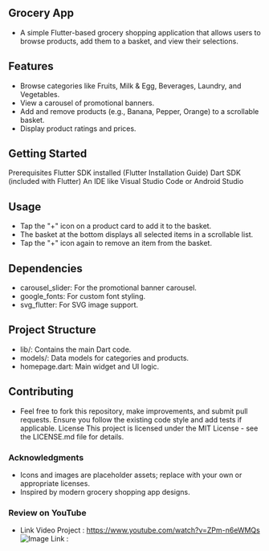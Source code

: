 ## Grocery App

- A simple Flutter-based grocery shopping application that allows users to browse products, add them to a basket, and view their selections.

## Features

- Browse categories like Fruits, Milk & Egg, Beverages, Laundry, and Vegetables.
- View a carousel of promotional banners.
- Add and remove products (e.g., Banana, Pepper, Orange) to a scrollable basket.
- Display product ratings and prices.

## Getting Started
Prerequisites
Flutter SDK installed (Flutter Installation Guide)
Dart SDK (included with Flutter)
An IDE like Visual Studio Code or Android Studio




## Usage

- Tap the "+" icon on a product card to add it to the basket.
- The basket at the bottom displays all selected items in a scrollable list.
- Tap the "+" icon again to remove an item from the basket.

## Dependencies

- carousel_slider: For the promotional banner carousel.
- google_fonts: For custom font styling.
- svg_flutter: For SVG image support.

## Project Structure

- lib/: Contains the main Dart code.
- models/: Data models for categories and products.
- homepage.dart: Main widget and UI logic.



## Contributing
- Feel free to fork this repository, make improvements, and submit pull requests. Ensure you follow the existing code style and add tests if applicable.
License
This project is licensed under the MIT License - see the LICENSE.md file for details.

### Acknowledgments

- Icons and images are placeholder assets; replace with your own or appropriate licenses.
- Inspired by modern grocery shopping app designs.

 ### Review on YouTube

 - Link Video Project : https://www.youtube.com/watch?v=ZPm-n6eWMQs
   ![Image](https://github.com/user-attachments/assets/2ef4da41-814d-44f1-a578-be8e1576a0d0)
 Link : 
